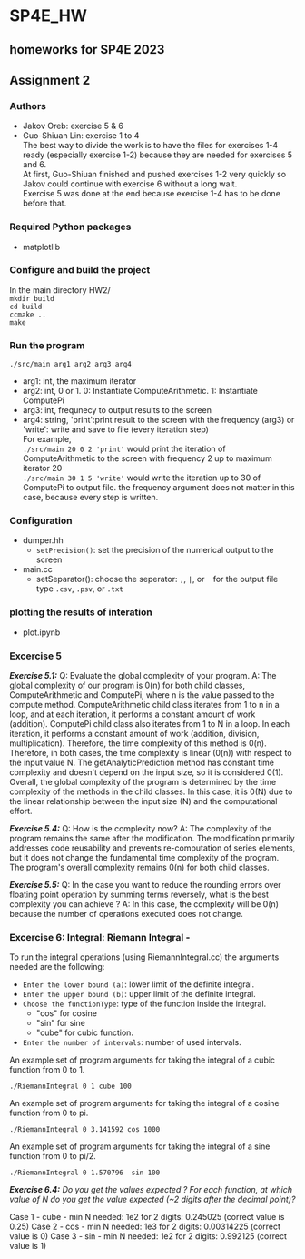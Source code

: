 # SP4E_HW
## homeworks for SP4E 2023
## Assignment 2
### Authors
- Jakov Oreb: exercise 5 & 6
- Guo-Shiuan Lin: exercise 1 to 4 \
The best way to divide the work is to have the files for exercises 1-4 ready (especially exercise 1-2) because they are needed for exercises 5 and 6.\
At first, Guo-Shiuan finished and pushed exercises 1-2 very quickly so Jakov could continue with exercise 6 without a long wait.\
Exercise 5 was done at the end because exercise 1-4 has to be done before that.
 
### Required Python packages
- matplotlib
  
### Configure and build the project 
In the main directory HW2/\
`mkdir build`\
`cd build`\
`ccmake ..`\
`make`

### Run the program
`./src/main arg1 arg2 arg3 arg4`
- arg1: int, the maximum iterator
- arg2: int, 0 or 1. 0: Instantiate ComputeArithmetic. 1: Instantiate ComputePi
- arg3: int, frequnecy to output results to the screen
- arg4: string, 'print':print result to the screen with the frequency (arg3) or 'write': write and save to file (every iteration step)\
For example,\
`./src/main 20 0 2 'print'` would print the iteration of ComputeArithmetic to the screen with frequency 2 up to maximum iterator 20\
`./src/main 30 1 5 'write'` would write the iteration up to 30 of ComputePi to output file. the frequency argument does not matter in this case, because every step is written.

### Configuration
- dumper.hh
  - `setPrecision()`: set the precision of the numerical output to the screen
- main.cc
  - setSeparator(): choose the seperator: `,`, `|`, or ` ` for the output file type `.csv`, `.psv`, or `.txt`   

### plotting the results of interation 
- plot.ipynb

### Excercise 5

***Exercise 5.1:***
Q: Evaluate the global complexity of your program.
A: The global complexity of our program is 0(n) for both child classes, ComputeArithmetic and ComputePi, where n is the value passed to the compute method. 
ComputeArithmetic child class iterates from 1 to n in a loop, and at each iteration, it performs a constant amount of work (addition).  ComputePi child class also iterates from 1 to N in a loop. In each iteration, it performs a constant amount of work (addition, division, multiplication). Therefore, the time complexity of this method is 0(n).
Therefore, in both cases, the time complexity is linear (0(n)) with respect to the input value N. The getAnalyticPrediction method has constant time complexity and doesn't depend on the input size, so it is considered 0(1).
Overall, the global complexity of the program is determined by the time complexity of the methods in the child classes. In this case, it is 0(N) due to the linear relationship between the input size (N) and the computational effort.

***Exercise 5.4:***
Q: How is the complexity now?
A: The complexity of the program remains the same after the modification. The modification primarily addresses code reusability and prevents re-computation of series elements, but it does not change the fundamental time complexity of the program. The program's overall complexity remains 0(n) for both child classes.

***Exercise 5.5:***
Q: In the case you want to reduce the rounding errors over floating point operation by summing terms reversely, what is the best complexity you can achieve ?
A: In this case, the complexity will be 0(n) because the number of operations executed does not change.

### Excercise 6: Integral: Riemann Integral - 

To run the integral operations (using RiemannIntegral.cc) the arguments needed are the following:

- ```Enter the lower bound (a)```: lower limit of the definite integral.
- ```Enter the upper bound (b)```: upper limit of the definite integral.
- ```Choose the functionType```: type of the function inside the integral.
    - "cos" for cosine
    - "sin" for sine
    - "cube" for cubic function.
- ```Enter the number of intervals```: number of used intervals.   

An example set of program arguments for taking the integral of a cubic function from 0 to 1.
```g++
./RiemannIntegral 0 1 cube 100 
```
An example set of program arguments for taking the integral of a cosine function from 0 to pi.
```g++
./RiemannIntegral 0 3.141592 cos 1000
```
An example set of program arguments for taking the integral of a sine function from 0 to pi/2.
```g++
./RiemannIntegral 0 1.570796  sin 100
```

***Exercise 6.4:*** 
_Do you get the values expected ? For each function, at which value of N do you get the value expected
(~2 digits after the decimal point)?_

Case 1 - cube - min N needed: 1e2 for 2 digits: 0.245025 (correct value is 0.25)
Case 2 - cos - min N needed: 1e3 for 2 digits: 0.00314225 (correct value is 0)
Case 3 - sin - min N needed: 1e2 for 2 digits: 0.992125 (correct value is 1)
